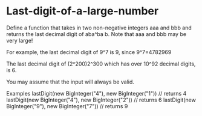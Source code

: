 # Last-digit-of-a-large-number


Define a function that takes in two non-negative integers aaa and bbb and returns the last decimal digit of aba^ba b. Note that aaa and bbb may be very large!





For example, the last decimal digit of 9^7 is 9, since 9^7=4782969  
 
 The last decimal digit of (2^200)2^300  which has over 10^92  decimal digits, is 6.

You may assume that the input will always be valid.





Examples
lastDigit(new BigInteger("4"), new BigInteger("1")) // returns 4
lastDigit(new BigInteger("4"), new BigInteger("2")) // returns 6
lastDigit(new BigInteger("9"), new BigInteger("7")) // returns 9

